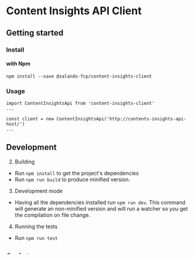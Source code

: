 # Content Insights API Client

## Getting started

### Install

#### with Npm

```
npm install --save @zalando-fcp/content-insights-client
```

### Usage

```
import ContentInsightsApi from 'content-insights-client'
...

const client = new ContentInsightsApi('http://contents-insights-api-host/')
...
```

## Development

2. Building
  * Run `npm install` to get the project's dependencies
  * Run `npm run build` to produce minified version.
3. Development mode
  * Having all the dependencies installed run `npm run dev`. This command will generate an non-minified version and will run a watcher so you get the compilation on file change.
4. Running the tests
  * Run `npm run test`

## Scripts

* `npm run build` - produces production version under the `lib` folder
* `npm run dev` - produces development version and runs a watcher
* `npm run test` - well ... it runs the tests :)
